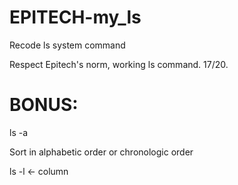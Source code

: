 # EPITECH-my_ls
Recode ls system command

Respect Epitech's norm, working ls command. 17/20.

# BONUS:
ls -a

Sort in alphabetic order or chronologic order

ls -l <- column
